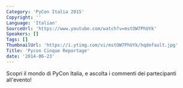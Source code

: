 ```yaml
---
Category: 'PyCon Italia 2015'
Copyright: ''
Language: 'Italian'
SourceUrl: 'https://www.youtube.com/watch?v=mstOW7PhUYk'
Speakers: []
Tags: []
ThumbnailUrl: 'https://i.ytimg.com/vi/mstOW7PhUYk/hqdefault.jpg'
Title: 'Pycon Cinque Reportage'
date: '2014-06-23'
---
```

Scopri il mondo di PyCon Italia, e ascolta i commenti dei partecipanti all'evento!